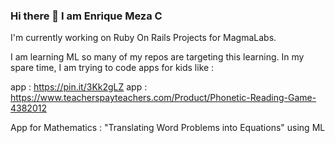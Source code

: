 ### Hi there 👋 I am Enrique Meza C

I'm currently working on Ruby On Rails Projects for MagmaLabs. 

I am learning ML so many of my repos are targeting this learning. In my spare time, I am trying to code apps for kids
like :

app : https://pin.it/3Kk2gLZ
app : https://www.teacherspayteachers.com/Product/Phonetic-Reading-Game-4382012

App for Mathematics : "Translating Word Problems into Equations" using ML

<!--
**emezac/emezac** is a ✨ _special_ ✨ repository because its `README.md` (this file) appears on your GitHub profile.

Here are some ideas to get you started:

- 🔭 I’m currently working on ...
- 🌱 I’m currently learning ...
- 👯 I’m looking to collaborate on ...
- 🤔 I’m looking for help with ...
- 💬 Ask me about ...
- 📫 How to reach me: ...
- 😄 Pronouns: ...
- ⚡ Fun fact: ...
-->
